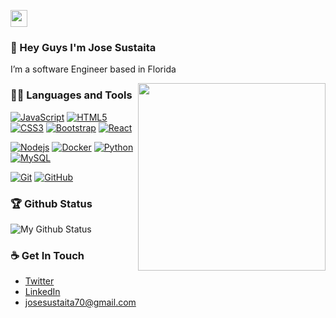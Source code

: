<p align="left">
  <img src="https://media.giphy.com/media/WUlplcMpOCEmTGBtBW/giphy.gif" width="27px">
</p>

### 👋 Hey Guys I'm Jose Sustaita
I’m a software Engineer based in Florida

<img align='right' src='https://media.giphy.com/media/Wn74RUT0vjnoU98Hnt/giphy.gif' width='300"'>

### 👨‍💻 Languages and Tools
[![JavaScript](https://img.shields.io/badge/-JavaScript-black?style=flat&logo=javascript&link=https://github.com/JoseSustaita)](https://github.com/JoseSustaita) 
[![HTML5](https://img.shields.io/badge/-HTML5-E34F26?style=flat&logo=html5&logoColor=white&link=https://github.com/JoseSustaita)](https://github.com/JoseSustaita) 
[![CSS3](https://img.shields.io/badge/-CSS3-1572B6?style=flat&logo=css3&link=https://github.com/JoseSustaita)](https://github.com/hritik5102) 
[![Bootstrap](https://img.shields.io/badge/-Bootstrap-563D7C?style=flat&logo=bootstrap&link=https://github.com/JoseSustaita)](https://github.com/JoseSustaita) 
[![React](https://img.shields.io/badge/-React-black?style=flat&logo=react&link=https://github.com/JoseSustaita)](https://github.com/JoseSustaita) 

[![Nodejs](https://img.shields.io/badge/-Nodejs-black?style=flat&logo=Node.js&link=https://github.com/JoseSustaita)](https://github.com/JoseSustaita) 
[![Docker](https://img.shields.io/badge/-Docker-black?style=flat&logo=docker&link=https://github.com/JoseSustaita)](https://github.com/JoseSustaita)
[![Python](https://img.shields.io/badge/-Python-black?style=flat&logo=python&link=https://github.com/JoseSustaita)](https://github.com/JoseSustaita) 
[![MySQL](https://img.shields.io/badge/-MySQL-black?style=flat&logo=mysql&link=https://github.com/JoseSustaita)](https://github.com/JoseSustaita)

[![Git](https://img.shields.io/badge/-Git-black?style=flat&logo=git&link=https://github.com/JoseSustaita)](https://github.com/JoseSustaita) 
[![GitHub](https://img.shields.io/badge/-GitHub-181717?style=flat&logo=github&link=https://github.com/JoseSustaita)](https://github.com/JoseSustaita)


### 🏆 Github Status
![My Github Status](https://github-readme-stats.vercel.app/api?username=JoseSustaita&show_icons=true&hide_border=true)



### ☕ Get In Touch
- [Twitter](https://twitter.com/mista_world)
- [LinkedIn](https://www.linkedin.com/in/josesustaita/)
- josesustaita70@gmail.com


